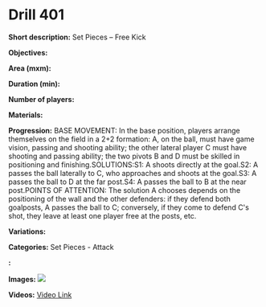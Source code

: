 # Drill 401

**Short description:**
Set Pieces – Free Kick

**Objectives:**


**Area (mxm):**


**Duration (min):**


**Number of players:**


**Materials:**


**Progression:**
BASE MOVEMENT: In the base position, players arrange themselves on the field in a 2+2 formation: A, on the ball, must have game vision, passing and shooting ability; the other lateral player C must have shooting and passing ability; the two pivots B and D must be skilled in positioning and finishing.SOLUTIONS:S1: A shoots directly at the goal.S2: A passes the ball laterally to C, who approaches and shoots at the goal.S3: A passes the ball to D at the far post.S4: A passes the ball to B at the near post.POINTS OF ATTENTION: The solution A chooses depends on the positioning of the wall and the other defenders: if they defend both goalposts, A passes the ball to C; conversely, if they come to defend C's shot, they leave at least one player free at the posts, etc.

**Variations:**


**Categories:**
Set Pieces - Attack

**:**


**Images:**
![](https://www.coachingfutsal.com/\images\5f02474d8314935055d43ceeb46b5041a0fe5a4f09be15fb2321394f1678ec61a40790c4254aab4636c7761ba67bafc4ac094ae1bb2f40984d5f129f93250fd04df5b92905fe3.jpg)

**Videos:**
[Video Link](https://www.youtube.com/embed/pHJ9ntSCUMo)

